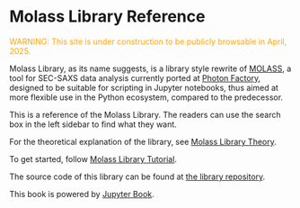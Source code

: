 # Molass Library Reference

<font color="orange">WARNING: This site is under construction to be publicly browsable in April, 2025.</font>

Molass Library, as its name suggests, is a library style rewrite of [MOLASS](https://www.jstage.jst.go.jp/article/biophysico/20/1/20_e200001/_article), a tool for SEC-SAXS data analysis currently ported at [Photon Factory](https://pfwww.kek.jp/saxs/MOLASS.html), designed to be suitable for scripting in Jupyter notebooks, thus aimed at more flexible use in the Python ecosystem, compared to the predecessor.

This is a reference of the Molass Library. The readers can use the search box in the left sidebar to find what they want.

For the theoretical explanation of the library, see [Molass Library Theory](https://freesemt.github.io/molass-theory/).

To get started, follow [Molass Library Tutorial](https://freesemt.github.io/molass-tutorial/).

The source code of this library can be found at [the library repository](https://github.com/freesemt/molass-library).

This book is powered by [Jupyter Book](https://jupyterbook.org).